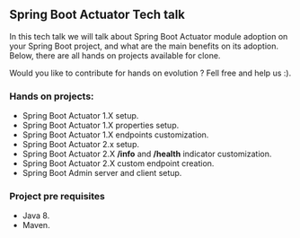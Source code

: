 <h2>Spring Boot Actuator Tech talk</h2>

In this tech talk we will talk about Spring Boot Actuator module adoption on your Spring Boot project, and what are the main benefits on its adoption.
Below, there are all hands on projects available for clone.

Would you like to contribute for hands on evolution ? Fell free and help us :).

<h3> Hands on projects:</h3>

* Spring Boot Actuator 1.X setup.
* Spring Boot Actuator 1.X properties setup.
* Spring Boot Actuator 1.X endpoints customization.
* Spring Boot Actuator 2.x setup.
* Spring Boot Actuator 2.X **/info** and **/health** indicator customization.
* Spring Boot Actuator 2.X custom endpoint creation.
* Spring Boot Admin server and client setup.

<h3>Project pre requisites</h3>

* Java 8.
* Maven.

